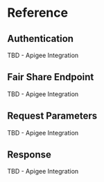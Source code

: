 
# Reference

## Authentication

TBD - Apigee Integration

## Fair Share Endpoint

TBD - Apigee Integration

## Request Parameters

TBD - Apigee Integration

## Response

TBD - Apigee Integration